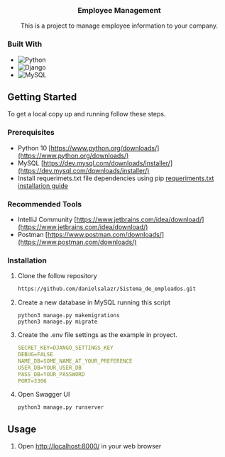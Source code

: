 <br />
<div align="center">
<h3 align="center">Employee Management</h3>
  <p align="center">
    This is a project to manage employee information to your company. 
  </p>
</div>

### Built With

* ![Python](https://img.shields.io/badge/python-3670A0?style=for-the-badge&logo=python&logoColor=ffdd54)
* ![Django](https://img.shields.io/badge/django-%23092E20.svg?style=for-the-badge&logo=django&logoColor=white)
* ![MySQL](https://img.shields.io/badge/MySQL-005C84?style=for-the-badge&logo=mysql&logoColor=white)


<!-- GETTING STARTED -->
## Getting Started

To get a local copy up and running follow these steps.

### Prerequisites

* Python 10 [https://www.python.org/downloads/](https://www.python.org/downloads/)
* MySQL [https://dev.mysql.com/downloads/installer/](https://dev.mysql.com/downloads/installer/)
* Install requerimets.txt file dependencies using pip [requeriments.txt installarion guide](https://note.nkmk.me/en/python-pip-install-requirements/)

### Recommended Tools
* IntelliJ Community [https://www.jetbrains.com/idea/download/](https://www.jetbrains.com/idea/download/)
* Postman [https://www.postman.com/downloads/](https://www.postman.com/downloads/)

### Installation


1. Clone the follow repository
   ```sh
   https://github.com/danielsalazr/Sistema_de_empleados.git
   ```
2. Create a new database in MySQL running this script
   ```
   python3 manage.py makemigrations
   python3 manage.py migrate
   ```
3. Create the .env file settings as the example in proyect.
   ```yml
   SECRET_KEY=DJANGO_SETTINGS_KEY
   DEBUG=FALSE
   NAME_DB=SOME_NAME_AT_YOUR_PREFERENCE
   USER_DB=YOUR_USER_DB
   PASS_DB=YOUR_PASSWORD
   PORT=3306
   ```
4. Open Swagger UI 
   ```
   python3 manage.py runserver
   ```
<!-- USAGE -->
## Usage

1. Open [http://localhost:8000/](http://localhost:8000/) in your web browser
<!-- 4. execute the endpoint "dish-rest-controller"/POST/dish/ to create a dish", the restaurant could exist to create dish
5. execute the endpoint "dish-rest-controller"/PATCH/dish/{id}/ to change price and description to existing dish -->
<!-- ROADMAP -->
<!-- ## Tests

- Right-click the test folder and choose Run tests with coverage -->